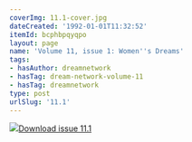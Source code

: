 ```yaml
---
coverImg: 11.1-cover.jpg
dateCreated: '1992-01-01T11:32:52'
itemId: bcphbpqyqpo
layout: page
name: 'Volume 11, issue 1: Women''s Dreams'
tags:
- hasAuthor: dreamnetwork
- hasTag: dream-network-volume-11
- hasTag: dreamnetwork
type: post
urlSlug: '11.1'
---
```

<img class="card-journal-img" src="../images/11.1-rect.jpg"/><a href="../files/pdfs/Volume_11/11.1-Dream-Network-Vol-11-No-1.pdf" download="">Download issue 11.1</a>